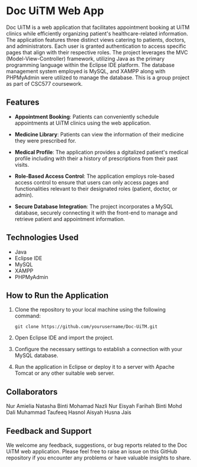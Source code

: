 # Doc UiTM Web App

Doc UiTM is a web application that facilitates appointment booking at UiTM clinics while efficiently organizing patient's healthcare-related information. The application features three distinct views catering to patients, doctors, and administrators. Each user is granted authentication to access specific pages that align with their respective roles. The project leverages the MVC (Model-View-Controller) framework, utilizing Java as the primary programming language within the Eclipse IDE platform. The database management system employed is MySQL, and XAMPP along with PHPMyAdmin were utilized to manage the database. This is a group project as part of CSC577 coursework. 

## Features

- **Appointment Booking**: Patients can conveniently schedule appointments at UiTM clinics using the web application.

- **Medicine Library**: Patients can view the information of their medicine they were prescribed for.

- **Medical Profile**: The application provides a dgitalized patient's medical profile including with their a history of prescriptions from their past visits.

- **Role-Based Access Control**: The application employs role-based access control to ensure that users can only access pages and functionalities relevant to their designated roles (patient, doctor, or admin).

- **Secure Database Integration**: The project incorporates a MySQL database, securely connecting it with the front-end to manage and retrieve patient and appointment information.

## Technologies Used

- Java
- Eclipse IDE
- MySQL
- XAMPP
- PHPMyAdmin

## How to Run the Application

1. Clone the repository to your local machine using the following command:
   ```
   git clone https://github.com/yourusername/Doc-UiTM.git
   ```

2. Open Eclipse IDE and import the project.

3. Configure the necessary settings to establish a connection with your MySQL database.

4. Run the application in Eclipse or deploy it to a server with Apache Tomcat or any other suitable web server.
   
## Collaborators
Nur Amielia Natasha Binti Mohamad Nazli
Nur Eisyah Farihah Binti Mohd Dali
Muhammad Taufeeq Hasnol
Aisyah Husna Jais

## Feedback and Support

We welcome any feedback, suggestions, or bug reports related to the Doc UiTM web application. Please feel free to raise an issue on this GitHub repository if you encounter any problems or have valuable insights to share.

